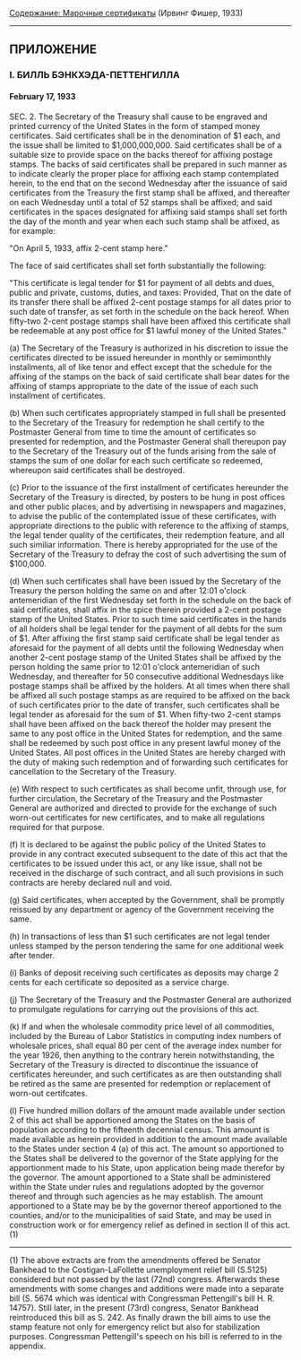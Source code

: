 [Содержание: Марочные сертификаты](index.md) (Ирвинг Фишер, 1933)

------

ПРИЛОЖЕНИЕ
----------
### I. БИЛЛЬ БЭНКХЭДА-ПЕТТЕНГИЛЛА
#### February 17, 1933
SEC. 2. The Secretary of the Treasury shall cause to be engraved and
printed currency of the United States in the form of stamped money certificates.
Said certificates shall be in the denomination of $1 each, and the issue
shall be limited to $1,000,000,000. Said certificates shall be of a suitable
size to provide space on the backs thereof for affixing postage stamps.
The backs of said certificates shall be prepared in such manner as to indicate
clearly the proper place for affixing each stamp contemplated herein, to
the end that on the second Wednesday after the issuance of said certificates
from the Treasury the first stamp shall be affixed, and thereafter on each
Wednesday until a total of 52 stamps shall be affixed; and said certificates
in the spaces designated for affixing said stamps shall set forth the day
of the month and year when each such stamp shall be atfixed, as for example:

"On April 5, 1933, affix 2-cent stamp here."

The face of said certificates shall set forth substantially the following:

"This certificate is legal tender for $1 for payment of all debts and
dues, public and private, customs, duties, and taxes: Provided, That on
the date of its transfer there shall be affixed 2-cent postage stamps for
all dates prior to such date of transfer, as set forth in the schedule
on the back hereof. When fifty-two 2-cent postage stamps shall have been
affixed this certificate shall be redeemable at any post office for $1
lawful money of the United States."

(a) The Secretary of the Treasury is authorized in his discretion to
issue the certificates directed to be issued hereunder in monthly or semimonthly
installments, all of like tenor and effect except that the schedule for
the affixing of the stamps on the back of said certificate shall bear dates
for the affixing of stamps appropriate to the date of the issue of each
such installment of certificates.

(b) When such certificates appropriately stamped in full shall be presented
to the Secretary of the Treasury for redemption he shall certify to the
Postmaster General from time to time the amount of certificates so presented
for redemption, and the Postmaster General shall thereupon pay to the Secretary
of the Treasury out of the funds arising from the sale of stamps the sum
of one dollar for each such certificate so redeemed, whereupon said certificates
shall be destroyed.

(c) Prior to the issuance of the first installment of certificates
hereunder the Secretary of the Treasury is directed, by posters to be hung
in post offices and other public places, and by advertising in newspapers
and magazines, to advise the public of the contemplated issue of these
certificates, with appropriate directions to the public with reference
to the affixing of stamps, the legal tender quality of the certificates,
their redemption feature, and all such similiar information. There is hereby
appropriated for the use of the Secretary of the Treasury to defray the
cost of such advertising the sum of $100,000.

(d) When such certificates shall have been issued by the Secretary
of the Treasury the person holding the same on and after 12:01 o'clock
antemeridian of the first Wednesday set forth in the schedule on the back
of said certificates, shall affix in the spice therein provided a 2-cent
postage stamp of the United States. Prior to such time said certificates
in the hands of all holders shall be legal tender for the payment of all
debts for the sum of $1. After affixing the first stamp said certificate
shall be legal tender as aforesaid for the payment of all debts until the
following Wednesday when another 2-cent postage stamp of the United States
shall be affixed by the person holding the same prior to 12:01 o'clock
antemeridian of such Wednesday, and thereafter for 50 consecutive additional
Wednesdays like postage stamps shall be affixed by the holders. At all
times when there shall be affixed all such postage stamps as are required
to be affixed on the back of such certificates prior to the date of transfer,
such certificates shall be legal tender as aforesaid for the sum of $1.
When fifty-two 2-cent stamps shall have been affixed on the back thereof
the holder may present the same to any post office in the United States
for redemption, and the same shall be redeemed by such post office in any
present lawful money of the United States. All post offices in the United
States are hereby charged with the duty of making such redemption and of
forwarding such certificates for cancellation to the Secretary of the Treasury.

(e) With respect to such certificates as shall become unfit, through
use, for further circulation, the Secretary of the Treasury and the Postmaster
General are authorized and directed to provide for the exchange of such
worn-out certificates for new certificates, and to make all regulations
required for that purpose.

(f) It is declared to be against the public policy of the United States
to provide in any contract executed subsequent to the date of this act
that the certificates to be issued under this act, or any like issue, shall
not be received in the discharge of such contract, and all such provisions
in such contracts are hereby declared null and void.

(g) Said certificates, when accepted by the Government, shall be promptly
reissued by any department or agency of the Government receiving the same.

(h) In transactions of less than $1 such certificates are not legal
tender unless stamped by the person tendering the same for one additional
week after tender.

(i) Banks of deposit receiving such certificates as deposits may charge
2 cents for each certificate so deposited as a service charge.

(j) The Secretary of the Treasury and the Postmaster General are authorized
to promulgate regulations for carrying out the provisions of this act.

(k) If and when the wholesale commodity price level of all commodities,
included by the Bureau of Labor Statistics in computing index numbers of
wholesale prices, shall equal 80 per cent of the average index number for
the year 1926, then anything to the contrary herein notwithstanding, the
Secretary of the Treasury is directed to discontinue the issuance of certificates
hereunder, and such certificates as are then outstanding shall be retired
as the same are presented for redemption or replacement of worn-out certifcates.

(l) Five hundred million dollars of the amount made available under
section 2 of this act shall be apportioned among the States on the basis
of population according to the fifteenth decennial census. This amount
is made available as herein provided in addition to the amount made available
to the States under section 4 (a) of this act. The amount so apportioned
to the States shall be delivered to the governor of the State applying
for the apportionment made to his State, upon application being made therefor
by the governor. The amount apportioned to a State shall be administered
within the State under rules and regulations adopted by the governor thereof
and through such agencies as he may establish. The amount apportioned to
a State may be by the governor thereof apportioned to the counties, and/or
to the municipalities of said State, and may be used in construction work
or for emergency relief as defined in section II of this act.(1)

------

(1) The above extracts are from the amendments offered be Senator Bankhead
to the Costigan-LaFollette unemployment relief bill (S.5125) considered
but not passed by the last (72nd) congress. Afterwards these amendments
with some changes and additions were made into a separate bill (S. 5674
which was identical with Congressman Pettengill's bill H. R. 14757). Still
later, in the present (73rd) congress, Senator Bankhead reintroduced this
bill as S. 242. As finally drawn the bill aims to use the stamp feature
not only for emergency relict but also for stabilization purposes. Congressman
Pettengill's speech on his bill is referred to in the appendix.
